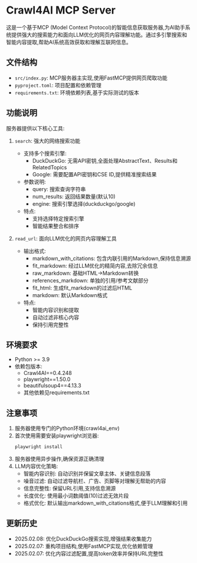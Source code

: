 # Crawl4AI MCP Server

这是一个基于MCP (Model Context Protocol)的智能信息获取服务器,为AI助手系统提供强大的搜索能力和面向LLM优化的网页内容理解功能。通过多引擎搜索和智能内容提取,帮助AI系统高效获取和理解互联网信息。

## 文件结构

- `src/index.py`: MCP服务器主实现,使用FastMCP提供网页爬取功能
- `pyproject.toml`: 项目配置和依赖管理
- `requirements.txt`: 环境依赖列表,基于实际测试的版本

## 功能说明

服务器提供以下核心工具:

1. `search`: 强大的网络搜索功能
   - 支持多个搜索引擎:
     * DuckDuckGo: 无需API密钥,全面处理AbstractText、Results和RelatedTopics
     * Google: 需要配置API密钥和CSE ID,提供精准搜索结果
   - 参数说明:
     * query: 搜索查询字符串
     * num_results: 返回结果数量(默认10)
     * engine: 搜索引擎选择(duckduckgo/google)
   - 特点:
     * 支持选择特定搜索引擎
     * 智能结果整合和排序

2. `read_url`: 面向LLM优化的网页内容理解工具
   - 输出格式:
     * markdown_with_citations: 包含内联引用的Markdown,保持信息溯源
     * fit_markdown: 经过LLM优化的精简内容,去除冗余信息
     * raw_markdown: 基础HTML→Markdown转换
     * references_markdown: 单独的引用/参考文献部分
     * fit_html: 生成fit_markdown的过滤后HTML
     * markdown: 默认Markdown格式
   - 特点:
     * 智能内容识别和提取
     * 自动过滤非核心内容
     * 保持引用完整性

## 环境要求

- Python >= 3.9
- 依赖包版本:
  - Crawl4AI==0.4.248
  - playwright==1.50.0
  - beautifulsoup4==4.13.3
  - 其他依赖见requirements.txt

## 注意事项

1. 服务器使用专门的Python环境(crawl4ai_env)
2. 首次使用需要安装playwright浏览器:
   ```bash
   playwright install
   ```
3. 服务器使用异步操作,确保资源正确清理
4. LLM内容优化策略:
   - 智能内容识别: 自动识别并保留文章主体、关键信息段落
   - 噪音过滤: 自动过滤导航栏、广告、页脚等对理解无帮助的内容
   - 信息完整性: 保留URL引用,支持信息溯源
   - 长度优化: 使用最小词数阈值(10)过滤无效片段
   - 格式优化: 默认输出markdown_with_citations格式,便于LLM理解和引用

## 更新历史

- 2025.02.08: 优化DuckDuckGo搜索实现,增强结果收集能力
- 2025.02.07: 重构项目结构,使用FastMCP实现,优化依赖管理
- 2025.02.07: 优化内容过滤配置,提高token效率并保持URL完整性